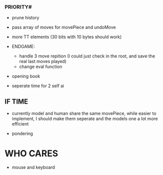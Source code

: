 ### PRIORITY# ##
- prune history

- pass array of moves for movePiece and undoMove

- more TT elements (30 bits with 10 bytes should work)

- ENDGAME:
    - handle 3 move repition (I could just check in the root, and save the real last moves played)
    - change eval function

- opening book

- seperate time for 2 self ai

## IF TIME ##
- currently model and human share the same movePiece, while easier to implement, I should make them seperate and the models one a lot more efficient

- pondering

# WHO CARES #
- mouse and keyboard